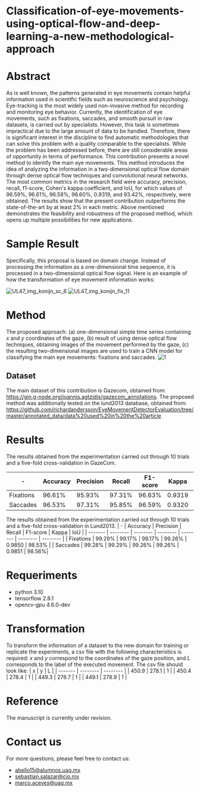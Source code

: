 # Classification-of-eye-movements-using-optical-flow-and-deep-learning-a-new-methodological-approach

# Abstract
As is well known, the patterns generated in eye movements contain helpful information used in scientific fields such as neuroscience and psychology. Eye-tracking is the most widely used non-invasive method for recording and monitoring eye behavior. Currently, the identification of eye movements, such as fixations, saccades, and smooth pursuit in raw datasets, is carried out by specialists. However, this task is sometimes impractical due to the large amount of data to be handled. Therefore, there is significant interest in the discipline to find automatic methodologies that can solve this problem with a quality comparable to the specialists. While the problem has been addressed before, there are still considerable areas of opportunity in terms of performance. This contribution presents a novel method to identify the main eye movements. This method introduces the idea of analyzing the information in a two-dimensional optical flow domain through dense optical flow techniques and convolutional neural networks. The most common metrics in the research field were accuracy, precision, recall, f1-score, Cohen's kappa coefficient, and IoU, for which values of 96.59\%, 96.61\%, 96.58\%, 96.60\%, 0.9319, and 93.42\%, respectively, were obtained. The results show that the present contribution outperforms the state-of-the-art by at least 2\% in each metric. Above mentioned demonstrates the feasibility and robustness of the proposed method, which opens up multiple possibilities for new applications.

# Sample Result
Specifically, this proposal is based on domain change. Instead of processing the information as a one-dimensional time sequence, it is processed in a two-dimensional optical flow signal. Here is an example of how the transformation of eye movement information works:

![UL47_img_konijn_sc_6](https://user-images.githubusercontent.com/42470952/217583747-0179dbd3-738c-428f-904f-b0b6a1d85143.png)
![UL47_img_konijn_fix_11](https://user-images.githubusercontent.com/42470952/217583775-654f6641-a121-4129-9dff-b4ece465daef.png)


# Method
The proposed approach: (a) one-dimensional simple time series containing $x$ and $y$ coordinates of the gaze, (b) result of using dense optical flow techniques, obtaining images of the movement performed by the gaze, (c) the resulting two-dimensional images are used to train a CNN model for classifying the main eye movements: fixations and saccades.
![1](https://user-images.githubusercontent.com/42470952/217582881-77d4549a-9bb7-454a-b976-222c91d0f28c.png)

## Dataset 
The main dataset of this contribution is Gazecom, obtained from: https://gin.g-node.org/ioannis.agtzidis/gazecom_annotations. The proposed method was additionally tested on the lund2013 database, obtained from: https://github.com/richardandersson/EyeMovementDetectorEvaluation/tree/master/annotated_data/data%20used%20in%20the%20article

# Results
The results obtained from the experimentation carried out through 10 trials and a five-fold cross-validation in GazeCom.

| -  | Accuracy | Precision | Recall | F1-score | Kappa | IoU |
| ------- | -------- | -------- | -------- | -------- | -------- | -------- |
| Fixations | 96.61%  | 95.93%  | 97.31%  | 96.63%  | 0.9319 | 93.45% |
| Saccades | 96.53%  | 97.31% |  95.85%  | 96.59%   | 0.9320 |  93.38% |

The results obtained from the experimentation carried out through 10 trials and a five-fold cross-validation in Lund2013.
| -  | Accuracy | Precision | Recall | F1-score | Kappa | IoU |
| ------- | -------- | -------- | -------- | -------- | -------- | -------- |
| Fixations | 99.29%   | 99.17% |  99.17%  |  99.26%  |  0.9850 | 98.53% |
| Saccades | 99.28% | 99.29% |    99.26%  | 99.26% |  0.9851 |  98.56%|


# Requeriments
- python 3.10
- tensorflow 2.8.1 
- opencv-gpu 4.6.0-dev

# Transformation
To transform the information of a dataset to the new domain for training or replicate the experiments, a csv file with the following characteristics is required: *x* and *y* correspond to the coordinates of the gaze position, and *L* corresponds to the label of the executed movement. The csv file should look like:
| x  | y | L |
| ------- | -------- | -------- |
| 450.9	  | 278.1 | 1  | 
| 450.4	  | 278.4 | 1  | 
| 449.3	  | 278.7 | 1  |
| 449.1	  | 278.9	| 1  |

# Reference
The manuscript is currently under revision.

# Contact us
For more questions, please feel free to contact us:
- abello15@alumnos.uaq.mx
- sebastian.salazar@cio.mx
- marco.aceves@uaq.mx

